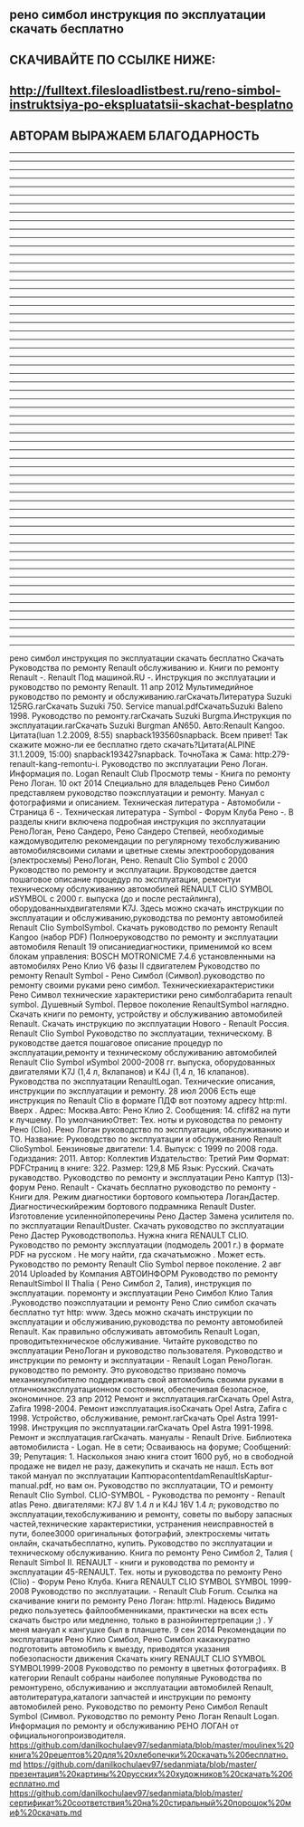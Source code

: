 рено симбол инструкция по эксплуатации скачать бесплатно
--------------------------------------------------
СКАЧИВАЙТЕ ПО ССЫЛКЕ НИЖЕ:
--------------------------------------------------
http://fulltext.filesloadlistbest.ru/reno-simbol-instruktsiya-po-ekspluatatsii-skachat-besplatno
--------------------------------------------------
АВТОРАМ ВЫРАЖАЕМ БЛАГОДАРНОСТЬ
--------------------------------------------------
--------------------------------------------------
--------------------------------------------------
--------------------------------------------------
--------------------------------------------------
--------------------------------------------------
--------------------------------------------------
--------------------------------------------------
--------------------------------------------------
--------------------------------------------------
--------------------------------------------------
--------------------------------------------------
--------------------------------------------------
--------------------------------------------------
--------------------------------------------------
--------------------------------------------------
--------------------------------------------------
--------------------------------------------------
--------------------------------------------------
--------------------------------------------------
--------------------------------------------------
--------------------------------------------------
--------------------------------------------------
--------------------------------------------------
--------------------------------------------------
--------------------------------------------------
--------------------------------------------------
--------------------------------------------------
--------------------------------------------------
--------------------------------------------------
--------------------------------------------------
--------------------------------------------------
--------------------------------------------------
--------------------------------------------------
--------------------------------------------------
--------------------------------------------------
--------------------------------------------------
--------------------------------------------------
--------------------------------------------------
--------------------------------------------------
--------------------------------------------------
--------------------------------------------------
--------------------------------------------------
--------------------------------------------------
--------------------------------------------------
--------------------------------------------------
--------------------------------------------------
--------------------------------------------------
--------------------------------------------------
--------------------------------------------------
--------------------------------------------------
--------------------------------------------------
--------------------------------------------------
--------------------------------------------------
--------------------------------------------------
--------------------------------------------------
--------------------------------------------------
--------------------------------------------------
--------------------------------------------------
--------------------------------------------------
рено симбол инструкция по эксплуатации скачать бесплатно Скачать Руководства по ремонту Renault обслуживанию и. Книги по ремонту Renault -. Renault  Под машиной.RU -. Инструкция по эксплуатации и руководство по ремонту Renault. 11 апр 2012  Мультимедийное руководство по ремонту и обслуживанию.rarСкачатьЛитература Suzuki 125RG.rarСкачать Suzuki 750. Service manual.pdfСкачатьSuzuki Baleno 1998. Руководство по ремонту.rarСкачать Suzuki Burgma.Инструкция по эксплуатации.rarСкачать Suzuki Burgman AN650. Авто:Renault Kangoo. Цитата(luan  1.2.2009, 8:55) snapback193560snapback. Всем привет! Так скажите можно-ли ее бесплатно гдето скачать?Цитата(ALPINE  31.1.2009, 15:00) snapback193427snapback. ТочноТака ж Сама: http:279-renault-kang-remontu-i. Руководство по эксплуатации Рено Логан. Информация по. Logan Renault Club  Просмотр темы - Книга по ремонту Рено Логан. 10 окт 2014  Специально для владельцев Рено Симбол представляем руководство поэксплуатации и ремонту. Мануал с фотографиями и описанием. Техническая литература - Автомобили - Страница 6 -. Техническая литература - Symbol - Форум Клуба Рено -. В разделы книги включена подробная инструкция по эксплуатации РеноЛоган, Рено Сандеро, Рено Сандеро Степвей, необходимые каждомуводителю рекомендации по регулярному техобслуживанию автомобилясвоими силами и цветные схемы электрооборудования (электросхемы) РеноЛоган, Рено. Renault Clio Symbol с 2000 Руководство по ремонту и эксплуатации. Вруководстве дается пошаговое описание процедур по эксплуатации, ремонтуи техническому обслуживанию автомобилей RENAULT CLIO SYMBOL иSYMBOL с 2000 г. выпуска (до и после рестайлинга), оборудованныхдвигателями K7J. Здесь можно скачать инструкции по эксплуатации и обслуживанию,руководства по ремонту автомобилей Renault Clio SymbolSymbol. Скачать руководство по ремонту Renault Kangoo (набор PDF)  Полноеруководство по ремонту и эксплуатации автомобиля Renault 19  описаниедиагностики, применимой ко всем блокам управления: BOSCH MOTRONICME 7.4.6 установленными на автомобилях Рено Клио V6 фазы II сдвигателем
Руководство по ремонту Renault Symbol - Рено Симбол (Символ).руководство по ремонту своими руками рено симбол. Техническиехарактеристики Рено Символ технические характеристики рено симболгабарита renault symbol. Душевный Symbol. Первое поколение RenaultSymbol наглядно. Скачать книги по ремонту, устройству и обслуживанию автомобилей Renault. Скачать инструкцию по эксплуатации Нового  - Renault Россия. Renault Clio Symbol Руководство по эксплуатации, техническому. В руководстве дается пошаговое описание процедур по эксплуатации,ремонту и техническому обслуживанию автомобилей Renault Clio Symbol иSymbol 2000-2008 гг. выпуска, оборудованных двигателями K7J (1,4 л, 8клапанов) и K4J (1,4 л, 16 клапанов). Руководства по эксплуатации RenaultLogan. Технические описания, инструкции по эксплуатации и ремонту. 28 июл 2006  Есть еще инструкция по Renault Clio в формате ПДФ вот поэтому адресу http:ml. Вверх . Адрес: Москва.Авто: Рено Клио 2. Сообщения: 14. cfif82 на пути к лучшему. По умолчаниюОтвет: Тех. ноты и руководства по ремонту Рено (Сlio). Рено Логан руководство по эксплуатации, обслуживанию и ТО. Название: Руководство по эксплуатации и обслуживанию Renault ClioSymbol. Бензиновые двигатели: 1.4. Выпуск: с 1999 по 2008 года. Годиздания: 2011. Автор: Коллектив Издательство: Третий Рим Формат: PDFСтраниц в книге: 322. Размер: 129,8 МБ Язык: Русский. Скачать рукаводство. Руководство по ремонту и эксплуатации Рено Каптур (13)-форум Рено. Renault - Скачать бесплатно руководство по ремонту - Книги для. Режим диагностики бортового компьютера ЛоганДастер. Диагностическийрежим бортового  подрамника Renault Duster. Изготовление усиленнойпоперечины Рено Дастер Замена усилителя по.  по эксплуатации RenaultDuster. Скачать руководство по эксплуатации Рено Дастер Руководствопольз. Нужна книга RENAULT CLIO. Руководство по ремонту эксплуатации (подмодель 2001 г.) в формате PDF на русском . Не могу найти, гда скачатьможно . Может есть. Руководство по ремонту Renault Clio Symbol первое поколение. 2 авг 2014  Uploaded by Компания АВТОИНФОРМ Руководство по ремонту RenaultSimbol II Thalia ( Рено Симбол 2, Талия), инструкция по эксплуатации.  поремонту и эксплуатации Рено Симбол Клио Талия .Руководство поэксплуатации и ремонту Рено Слио симбол скачать бесплатно тут http: www.
Здесь можно скачать инструкции по эксплуатации и обслуживанию,руководства по ремонту автомобилей Renault. Как правильно обслуживать автомобиль Renault Logan, проводитьтехническое обслуживание. Читайте руководство по эксплуатации РеноЛоган и руководство пользователя. Руководство и инструкции по ремонту и эксплуатации - Renault Logan  РеноЛоган. руководство по ремонту. Это руководство призвано помочь механикулюбителю поддерживать свой автомобиль своими руками в отличномэксплуатационном состоянии, обеспечивая безопасное, экономичное. 23 апр 2012  Ремонт и эксплуатация.rarСкачать Opel Astra, Zafira 1998-2004. Ремонт иэксплуатация.isoСкачать Opel Astra, Zafira с 1998. Устройство, обслуживание, ремонт.rarСкачать Opel Astra 1991-1998. Инструкция по эксплуатации.rarСкачать Opel Astra 1991-1998. Ремонт и эксплуатация.rarСкачать. мануалы - Renault Drive. Библиотека автомобилиста - Logan. Не в сети; Осваиваюсь на форуме; Сообщений: 39; Репутация: 1. Насколькоя знаю книга стоит 1600 руб, но в свободной продаже не видел не разу, дажекупить и скачать не нашл. Есть вот такой мануал по эксплуатации КаптюраcontentdamRenaultlsKaptur-manual.pdf, но вам он. Руководство по эксплуатации, ТО и ремонту Renault Clio Symbol. CLIO-SYMBOL - Руководства по ремонту - Renault atlas  Рено. двигателями: К7J 8V 1.4 л и К4J 16V 1.4 л; руководство по эксплуатации,техобслуживанию и ремонту, советы по выбору запасных частей,технические характеристики, устранения неисправностей в пути, более3000 оригинальных фотографий, электросхемы читать онлайн, скачатьбесплатно, купить. Руководство по эксплуатации и техническому обслуживанию. Книга по ремонту Рено Симбол 2, Талия ( Renault Simbol II. RENAULT - книги и руководства по ремонту и эксплуатации 45-RENAULT. Тех. ноты и руководства по ремонту Рено (Сlio) - Форум Рено Клуба. Книга RENAULT CLIO SYMBOL  SYMBOL 1999-2008
Руководство по эксплуатации. - Renault Club Forum. Ссылка на скачивание книги по ремонту Рено Логан: http:ml. Надеюсь  Видимо редко пользуетесь файлообменниками, практически на всех есть скачать быстро или медленно, только в разнойинтертрепации ;) . У меня мануал к кангушке был в планшете. 9 сен 2014  Рекомендации по эксплуатации Рено Клио Симбол, Рено Симбол  какаккуратно подготовить автомобиль к выезду, приводятся указания побезопасности движения  Скачать книгу RENAULT CLIO SYMBOL  SYMBOL1999-2008 Руководство по ремонту в цветных фотографиях. В категории Renault собраны наиболее популяные Руководства по ремонтурено, обслуживанию и эксплуатации автомобилей Renault, автолитература,каталоги запчастей и инструкции по ремонту автомобилей рено. Руководство по ремонту Рено Симбол Renault Symbol (Символ. Руководство по ремонту Рено Логан  Renault Logan. Информация по ремонту и обслуживанию РЕНО ЛОГАН от официальногопроизводителя.
https://github.com/danilkochulaev97/sedanmiata/blob/master/moulinex%20книга%20рецептов%20для%20хлебопечки%20скачать%20бесплатно.md
https://github.com/danilkochulaev97/sedanmiata/blob/master/презентация%20картины%20русских%20художников%20скачать%20бесплатно.md
https://github.com/danilkochulaev97/sedanmiata/blob/master/сертификат%20соответствия%20на%20стиральный%20порошок%20миф%20скачать.md